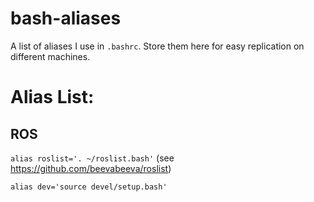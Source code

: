 # bash-aliases
A list of aliases I use in ```.bashrc```. Store them here for easy replication on different machines.


# Alias List:

## ROS
```alias roslist='. ~/roslist.bash'``` (see https://github.com/beevabeeva/roslist)

```alias dev='source devel/setup.bash'```
